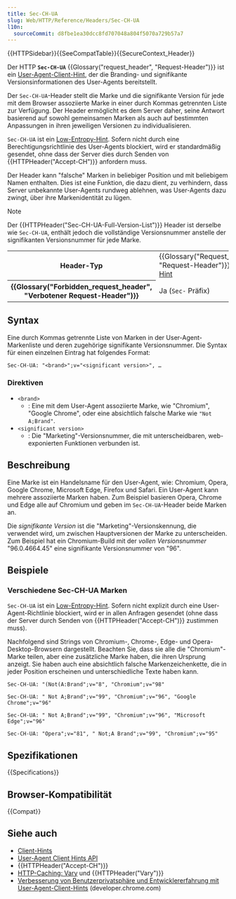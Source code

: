 ```yaml
---
title: Sec-CH-UA
slug: Web/HTTP/Reference/Headers/Sec-CH-UA
l10n:
  sourceCommit: d8fbe1ea30dcc8fd707048a804f5070a729b57a7
---
```


{{HTTPSidebar}}{{SeeCompatTable}}{{SecureContext_Header}}

Der HTTP **`Sec-CH-UA`** {{Glossary("request_header", "Request-Header")}} ist ein [User-Agent-Client-Hint](/de/docs/Web/HTTP/Guides/Client_hints#user_agent_client_hints), der die Branding- und signifikante Versionsinformationen des User-Agents bereitstellt.

Der `Sec-CH-UA`-Header stellt die Marke und die signifikante Version für jede mit dem Browser assoziierte Marke in einer durch Kommas getrennten Liste zur Verfügung.
Der Header ermöglicht es dem Server daher, seine Antwort basierend auf sowohl gemeinsamen Marken als auch auf bestimmten Anpassungen in ihren jeweiligen Versionen zu individualisieren.

`Sec-CH-UA` ist ein [Low-Entropy-Hint](/de/docs/Web/HTTP/Guides/Client_hints#low_entropy_hints).
Sofern nicht durch eine Berechtigungsrichtlinie des User-Agents blockiert, wird er standardmäßig gesendet, ohne dass der Server dies durch Senden von {{HTTPHeader("Accept-CH")}} anfordern muss.

Der Header kann "falsche" Marken in beliebiger Position und mit beliebigem Namen enthalten.
Dies ist eine Funktion, die dazu dient, zu verhindern, dass Server unbekannte User-Agents rundweg ablehnen, was User-Agents dazu zwingt, über ihre Markenidentität zu lügen.

> [!NOTE]
> Der {{HTTPHeader("Sec-CH-UA-Full-Version-List")}} Header ist derselbe wie `Sec-CH-UA`, enthält jedoch die vollständige Versionsnummer anstelle der signifikanten Versionsnummer für jede Marke.

<table class="properties">
  <tbody>
    <tr>
      <th scope="row">Header-Typ</th>
      <td>
        {{Glossary("Request_header", "Request-Header")}},
        <a href="/de/docs/Web/HTTP/Guides/Client_hints">Client-Hint</a>
      </td>
    </tr>
    <tr>
      <th scope="row">{{Glossary("Forbidden_request_header", "Verbotener Request-Header")}}</th>
      <td>Ja (<code>Sec-</code> Präfix)</td>
    </tr>
  </tbody>
</table>

## Syntax

Eine durch Kommas getrennte Liste von Marken in der User-Agent-Markenliste und deren zugehörige signifikante Versionsnummer.
Die Syntax für einen einzelnen Eintrag hat folgendes Format:

```http
Sec-CH-UA: "<brand>";v="<significant version>", …
```

### Direktiven

- `<brand>`
  - : Eine mit dem User-Agent assoziierte Marke, wie "Chromium", "Google Chrome", oder eine absichtlich falsche Marke wie `"Not A;Brand"`.
- `<significant version>`
  - : Die "Marketing"-Versionsnummer, die mit unterscheidbaren, web-exponierten Funktionen verbunden ist.

## Beschreibung

Eine Marke ist ein Handelsname für den User-Agent, wie: Chromium, Opera, Google Chrome, Microsoft Edge, Firefox und Safari.
Ein User-Agent kann mehrere assoziierte Marken haben.
Zum Beispiel basieren Opera, Chrome und Edge alle auf Chromium und geben im `Sec-CH-UA`-Header beide Marken an.

Die _signifikante Version_ ist die "Marketing"-Versionskennung, die verwendet wird, um zwischen Hauptversionen der Marke zu unterscheiden.
Zum Beispiel hat ein Chromium-Build mit der _vollen Versionsnummer_ "96.0.4664.45" eine signifikante Versionsnummer von "96".

## Beispiele

### Verschiedene Sec-CH-UA Marken

`Sec-CH-UA` ist ein [Low-Entropy-Hint](/de/docs/Web/HTTP/Guides/Client_hints#low_entropy_hints).
Sofern nicht explizit durch eine User-Agent-Richtlinie blockiert, wird er in allen Anfragen gesendet (ohne dass der Server durch Senden von {{HTTPHeader("Accept-CH")}} zustimmen muss).

Nachfolgend sind Strings von Chromium-, Chrome-, Edge- und Opera-Desktop-Browsern dargestellt.
Beachten Sie, dass sie alle die "Chromium"-Marke teilen, aber eine zusätzliche Marke haben, die ihren Ursprung anzeigt.
Sie haben auch eine absichtlich falsche Markenzeichenkette, die in jeder Position erscheinen und unterschiedliche Texte haben kann.

```http
Sec-CH-UA: "(Not(A:Brand";v="8", "Chromium";v="98"
```

```http
Sec-CH-UA: " Not A;Brand";v="99", "Chromium";v="96", "Google Chrome";v="96"
```

```http
Sec-CH-UA: " Not A;Brand";v="99", "Chromium";v="96", "Microsoft Edge";v="96"
```

```http
Sec-CH-UA: "Opera";v="81", " Not;A Brand";v="99", "Chromium";v="95"
```

## Spezifikationen

{{Specifications}}

## Browser-Kompatibilität

{{Compat}}

## Siehe auch

- [Client-Hints](/de/docs/Web/HTTP/Guides/Client_hints)
- [User-Agent Client Hints API](/de/docs/Web/API/User-Agent_Client_Hints_API)
- {{HTTPHeader("Accept-CH")}}
- [HTTP-Caching: Vary](/de/docs/Web/HTTP/Guides/Caching#vary) und {{HTTPHeader("Vary")}}
- [Verbesserung von Benutzerprivatsphäre und Entwicklererfahrung mit User-Agent-Client-Hints](https://developer.chrome.com/docs/privacy-security/user-agent-client-hints) (developer.chrome.com)
